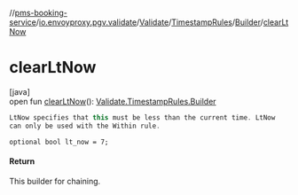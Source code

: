 //[pms-booking-service](../../../../../index.md)/[io.envoyproxy.pgv.validate](../../../index.md)/[Validate](../../index.md)/[TimestampRules](../index.md)/[Builder](index.md)/[clearLtNow](clear-lt-now.md)

# clearLtNow

[java]\
open fun [clearLtNow](clear-lt-now.md)(): [Validate.TimestampRules.Builder](index.md)

```kotlin
LtNow specifies that this must be less than the current time. LtNow
can only be used with the Within rule.

```
`optional bool lt_now = 7;`

#### Return

This builder for chaining.